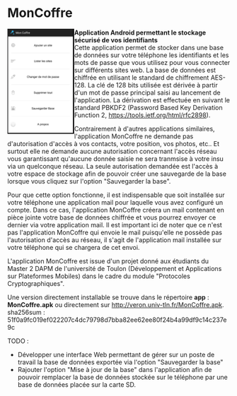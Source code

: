 # MonCoffre
<img src="img/accueil.png" width="30%" align="left"> **Application Android permettant le stockage sécurisé de vos identifiants**<br>
Cette application permet de stocker dans une base de données sur votre téléphone les identifiants et les mots de passe que vous utilisez pour vous connecter sur différents sites web. La base de données est chiffrée en utilisant le standard de chiffrement
AES-128. La clé de 128 bits utilisée est dérivée à partir d'un mot de passe principal saisi au lancement de l'application. La 
dérivation est effectuée en suivant le standard PBKDF2 (Password Based Key Derivation Function 2, https://tools.ietf.org/html/rfc2898). 

Contrairement à d'autres applications similaires, l'application MonCoffre ne demande pas d'autorisation d'accès à vos contacts, votre position, vos photos, etc.. Et surtout elle ne demande aucune autorisation concernant l'accès réseau vous garantissant qu'aucune donnée saisie ne sera tranmsise à votre insu via un quelconque réseau. La seule autorisation demandée est l'accès à votre espace de stockage afin de pouvoir créer une sauvegarde de la base lorsque vous cliquez sur l'option "Sauvegarder la base". 

Pour que cette option fonctionne, il est indispensable que soit installée sur votre téléphone une application mail pour laquelle vous avez configuré un compte. Dans ce cas, l'application MonCoffre créera un mail contenant en pièce jointe votre base de données chiffrée et vous pourrez envoyer ce dernier via votre application mail. Il est important ici de noter que ce n'est pas l'application MonCoffre qui envoie le mail puisqu'elle ne possède pas l'autorisation d'accès au réseau, il s'agit de l'application mail installée sur votre téléphone qui se chargera de cet envoi.

L'application MonCoffre est issue d'un projet donné aux étudiants du Master 2 DAPM de l'université de Toulon (Développement et Applications sur Plateformes Mobiles) dans le cadre du module "Protocoles Cryptographiques".

Une version directement installable se trouve dans le répertoire **app** : **MonCoffre.apk** ou directement sur http://veron.univ-tln.fr/MonCoffre.apk.
sha256sum : 51f0a9fc019ef022207c4dc79798d7bba82ee62ee80f24b4a99df9c14c237e9c

TODO :

- Développer une interface Web permettant de gérer sur un poste de travail la base de données exportée via l'option "Sauvegarder la base"
- Rajouter l'option "Mise à jour de la base" dans l'application afin de pouvoir remplacer la base de données stockée sur le téléphone par une base de données placée sur la carte SD.

